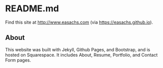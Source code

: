 # README.md
Find this site at http://www.easachs.com (via https://easachs.github.io).

## About
This website was built with Jekyll, Github Pages, and Bootstrap, and is hosted on Squarespace. It includes About, Resume, Portfolio, and Contact Form pages.
